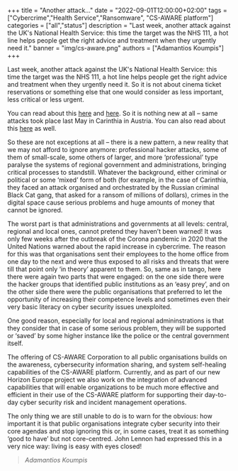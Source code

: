 +++
title = "Another attack…"
date = "2022-09-01T12:00:00+02:00"
tags = ["Cybercrime","Health Service","Ransomware", "CS-AWARE platform"]
categories = ["all","status"]
description = "Last week, another attack against the UK's National Health Service: this time the target was the NHS 111, a hot line helps people get the right advice and treatment when they urgently need it."
banner = "img/cs-aware.png"
authors = ["Adamantios Koumpis"]
+++


Last week, another attack against the UK's National Health Service: this time the target was the NHS 111, a hot line helps people get the right advice and treatment when they urgently need it. So it is not about cinema ticket reservations or something else that one would consider as less important, less critical or less urgent. 

You can read about this [here](https://www.independent.co.uk/news/health/cyber-attack-nhs-111-b2139188.html) and [here](https://www.theguardian.com/society/2022/aug/05/nhs-111-expects-delays-after-cyber-attack-causes-system-outage). So it is nothing new at all – same attacks took place last May in Carinthia in Austria. You can also read about this [here](https://www.derstandard.at/story/2000137884939/im-visier-der-hacker-wie-es-um-oesterreichs-vorbereitung-auf) as well.

So these are not exceptions at all – there is a new pattern, a new reality that we may not afford to ignore anymore: professional hacker attacks, some of them of small-scale, some others of larger, and more ‘professional’ type paralyse the systems of regional government and administrations, bringing critical processes to standstill. Whatever the background, either criminal or political or some ‘mixed’ form of both (for example, in the case of Carinthia, they faced an attack organised and orchestrated by the Russian criminal Black Cat gang, that asked for a ransom of millions of dollars), crimes in the digital space cause serious problems and huge amounts of money that cannot be ignored.

The worst part is that administrations and governments at all levels: central, regional and local ones, cannot pretend they haven’t been warned! It was only few weeks after the outbreak of the Corona pandemic in 2020 that the United Nations warned about the rapid increase in cybercrime. The reason for this was that organisations sent their employees to the home office from one day to the next and were thus exposed to all risks and threats that were till that point only ‘in theory’ apparent to them. So, same as in tango, here there were again two parts that were engaged: on the one side there were the hacker groups that identified public institutions as an ‘easy prey’, and on the other side there were the public organisations that preferred to let the opportunity of increasing their competence levels and sometimes even their very basic literacy on cyber security issues unexploited.

One good reason, especially for local and regional admininstrations is that they consider that in case of some serious problem, they will be supported or ‘saved’ by some higher instance like the police or the central government itself. 

The offering of CS-AWARE Corporation to all public organisations builds on the awareness, cybersecurity information sharing, and system self-healing capabilities of the CS-AWARE platform. Currently, and as part of our new Horizon Europe project we also work on the integration of advanced capabilities that will enable organizations to be much more effective and efficient in their use of the CS-AWARE platform for supporting their day-to-day cyber security risk and incident management operations.

The only thing we are still unable to do is to warn for the obvious: how important it is that public organisations integrate cyber security into their core agendas and stop ignoring this or, in some cases, treat it as something ‘good to have’ but not core-centred. John Lennon had expressed this in a very nice way: living is easy with eyes closed!



> *Adamantios Koumpis*
